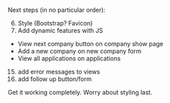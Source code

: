 Next steps (in no particular order):



6. Style (Bootstrap? Favicon)
14. Add dynamic features with JS
 - View next company button on company show page
 - Add a new company on new company form
 - View all applications on applications
15. add error messages to views
16. add follow up button/form

Get it working completely. Worry about styling last.

